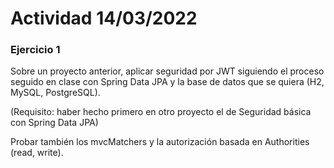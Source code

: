 # Actividad 14/03/2022

### Ejercicio 1  
Sobre un proyecto anterior, aplicar seguridad por JWT siguiendo el proceso seguido en clase con Spring Data JPA y la base de datos que se quiera (H2, MySQL, PostgreSQL).

(Requisito: haber hecho primero en otro proyecto el de Seguridad básica con Spring Data JPA)

Probar también los mvcMatchers y la autorización basada en Authorities (read, write).